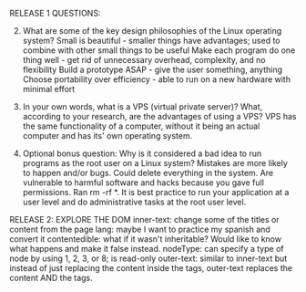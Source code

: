 RELEASE 1 QUESTIONS:

2. What are some of the key design philosophies of the Linux operating system?
	Small is beautiful - smaller things have advantages; used to combine 	with other small things to be useful
	Make each program do one thing well - get rid of unnecessary overhead,
		complexity, and no flexibility
	Build a prototype ASAP - give the user something, anything
	Choose portability over efficiency - able to run on a new hardware with
		minimal effort

3. In your own words, what is a VPS (virtual private server)? What, according to your research, are the advantages of using a VPS?
	VPS has the same functionality of a computer, without it being an 		actual computer and has its' own operating system.

4. Optional bonus question: Why is it considered a bad idea to run programs as the root user on a Linux system?
	Mistakes are more likely to happen and/or bugs. Could delete everything
		in the system.
	Are vulnerable to harmful software and hacks because you gave full
		permissions.
	Ran rm -rf *.
	It is best practice to run your application at a user level and do
		administrative tasks at the root user level.



RELEASE 2: EXPLORE THE DOM
inner-text: change some of the titles or content from the page
lang: maybe I want to practice my spanish and convert it
contentedible: what if it wasn't inheritable? Would like to know
	what happens and make it false instead.
nodeType: can specify a type of node by using 1, 2, 3, or 8; is read-only
outer-text: similar to inner-text but instead of just replacing the 
	content inside the tags, outer-text replaces the content AND the
	tags.

